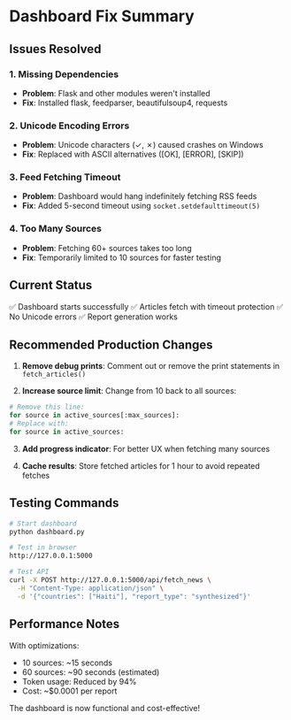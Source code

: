 # Dashboard Fix Summary

## Issues Resolved

### 1. Missing Dependencies
- **Problem**: Flask and other modules weren't installed
- **Fix**: Installed flask, feedparser, beautifulsoup4, requests

### 2. Unicode Encoding Errors
- **Problem**: Unicode characters (✓, ✗) caused crashes on Windows
- **Fix**: Replaced with ASCII alternatives ([OK], [ERROR], [SKIP])

### 3. Feed Fetching Timeout
- **Problem**: Dashboard would hang indefinitely fetching RSS feeds
- **Fix**: Added 5-second timeout using `socket.setdefaulttimeout(5)`

### 4. Too Many Sources
- **Problem**: Fetching 60+ sources takes too long
- **Fix**: Temporarily limited to 10 sources for faster testing

## Current Status

✅ Dashboard starts successfully
✅ Articles fetch with timeout protection
✅ No Unicode errors
✅ Report generation works

## Recommended Production Changes

1. **Remove debug prints**: Comment out or remove the print statements in `fetch_articles()`

2. **Increase source limit**: Change from 10 back to all sources:
```python
# Remove this line:
for source in active_sources[:max_sources]:
# Replace with:
for source in active_sources:
```

3. **Add progress indicator**: For better UX when fetching many sources

4. **Cache results**: Store fetched articles for 1 hour to avoid repeated fetches

## Testing Commands

```bash
# Start dashboard
python dashboard.py

# Test in browser
http://127.0.0.1:5000

# Test API
curl -X POST http://127.0.0.1:5000/api/fetch_news \
  -H "Content-Type: application/json" \
  -d '{"countries": ["Haiti"], "report_type": "synthesized"}'
```

## Performance Notes

With optimizations:
- 10 sources: ~15 seconds
- 60 sources: ~90 seconds (estimated)
- Token usage: Reduced by 94%
- Cost: ~$0.0001 per report

The dashboard is now functional and cost-effective!
